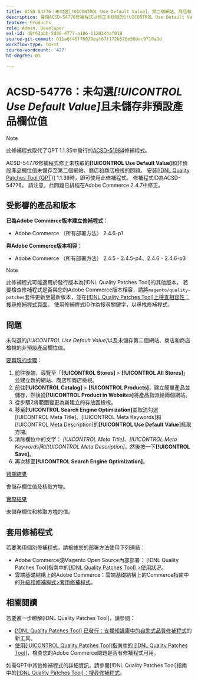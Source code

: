 ```yaml
---
title: ACSD-54776：未勾選[!UICONTROL Use Default Value]，第二個網站、商店和商店檢視不會儲存非預設產品欄位值
description: 套用ACSD-54776修補程式以修正未核取的[!UICONTROL Use Default Value]和非預設產品欄位值未儲存至第二個網站、商店和商店檢視的Adobe Commerce問題。
feature: Products
role: Admin, Developer
exl-id: d9f63abb-5d00-4777-a186-1120344af018
source-git-commit: 011a6f46f76029eaf67f172b576e58dac9710a3d
workflow-type: tm+mt
source-wordcount: '427'
ht-degree: 0%

---
```


# ACSD-54776：未勾選&#x200B;*[!UICONTROL Use Default Value]*&#x200B;且未儲存非預設產品欄位值

>[!NOTE]
>
>此修補程式取代了QPT 1.1.35中發行的[ACSD-51984](/help/tools/quality-patches-tool/patches-available-in-qpt/v1-1-35/acsd-51984-unchecked-used-default-value-and-non-default-product-field-values-are-not-saved.md)修補程式。

ACSD-54776修補程式修正未核取的&#x200B;**[!UICONTROL Use Default Value]**&#x200B;和非預設產品欄位值未儲存至第二個網站、商店和商店檢視的問題。 安裝[[!DNL Quality Patches Tool (QPT)]](https://experienceleague.adobe.com/zh-hant/docs/commerce-operations/tools/quality-patches-tool/quality-patches-tool-to-self-serve-quality-patches) 1.1.39時，即可使用此修補程式。 修補程式ID為ACSD-54776。 請注意，此問題已排程在Adobe Commerce 2.4.7中修正。

## 受影響的產品和版本

**已為Adobe Commerce版本建立修補程式：**

* Adobe Commerce （所有部署方法） 2.4.6-p1

**與Adobe Commerce版本相容：**

* Adobe Commerce （所有部署方法） 2.4.5 - 2.4.5-p4、2.4.6 - 2.4.6-p3

>[!NOTE]
>
>此修補程式可能適用於發行版本為[!DNL Quality Patches Tool]的其他版本。 若要檢查修補程式是否與您的Adobe Commerce版本相容，請將`magento/quality-patches`套件更新至最新版本，並在[[!DNL Quality Patches Tool]上檢查相容性：搜尋修補程式頁面](https://experienceleague.adobe.com/tools/commerce-quality-patches/index.html?lang=zh-Hant)。 使用修補程式ID作為搜尋關鍵字，以尋找修補程式。

## 問題

未勾選的&#x200B;*[!UICONTROL Use Default Value]*&#x200B;以及未儲存第二個網站、商店和商店檢視的非預設產品欄位值。

<u>要再現的步驟</u>：

1. 前往後端，導覽至「**[!UICONTROL Stores]** > **[!UICONTROL All Stores]**」並建立新的網站、商店和商店檢視。
1. 前往&#x200B;**[!UICONTROL Catalog]** > **[!UICONTROL Products]**，建立簡單產品並儲存，然後從&#x200B;**[!UICONTROL Product in Websites]**&#x200B;將產品指派給兩個網站。
1. 從步驟2將範圍變更為新建立的存放區檢視。
1. 移至&#x200B;**[!UICONTROL Search Engine Optimization]**&#x200B;並取消勾選[!UICONTROL Meta Title]、[!UICONTROL Meta Keywords]和[!UICONTROL Meta Description]的&#x200B;**[!UICONTROL Use Default Value]**&#x200B;核取方塊。
1. 清除欄位中的文字： *[!UICONTROL Meta Title]*、*[!UICONTROL Meta Keywords]*&#x200B;和&#x200B;*[!UICONTROL Meta Description]*，然後按一下&#x200B;**[!UICONTROL Save]**。
1. 再次移至&#x200B;**[!UICONTROL Search Engine Optimization]**。

<u>預期結果</u>

會儲存欄位值及核取方塊。

<u>實際結果</u>

未儲存欄位和核取方塊的值。

## 套用修補程式

若要套用個別修補程式，請根據您的部署方法使用下列連結：

* Adobe Commerce或Magento Open Source內部部署： [!DNL Quality Patches Tool]指南中的[[!DNL Quality Patches Tool] >使用狀況](/help/tools/quality-patches-tool/usage.md)。
* 雲端基礎結構上的Adobe Commerce：雲端基礎結構上的Commerce指南中的[升級和修補程式>套用修補程式](https://experienceleague.adobe.com/docs/commerce-cloud-service/user-guide/develop/upgrade/apply-patches.html?lang=zh-Hant)。

## 相關閱讀

若要進一步瞭解[!DNL Quality Patches Tool]，請參閱：

* [[!DNL Quality Patches Tool] 已發行：支援知識庫中的自助式品質修補程式](https://experienceleague.adobe.com/zh-hant/docs/commerce-operations/tools/quality-patches-tool/quality-patches-tool-to-self-serve-quality-patches)的新工具。
* [使用[!UICONTROL Quality Patches Tool]指南中的 [!DNL Quality Patches Tool]](/help/tools/quality-patches-tool/patches-available-in-qpt/check-patch-for-magento-issue-with-magento-quality-patches.md)，檢查您的Adobe Commerce問題是否有修補程式可用。


如需QPT中其他修補程式的詳細資訊，請參閱[!DNL Quality Patches Tool]指南中的[[!DNL Quality Patches Tool]：搜尋修補程式](<https://experienceleague.adobe.com/tools/commerce-quality-patches/index.html?lang=zh-Hant>)。
